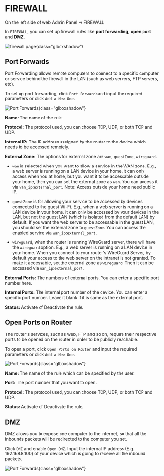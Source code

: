 # FIREWALL

On the left side of web Admin Panel -> FIREWALL

In `FIREWALL`, you can set up firewall rules like **port forwarding**, **open port** and **DMZ**.

![firewall page](https://static.gl-inet.com/docs/router/en/3/setup/share/firewall/port_forwards.png){class="glboxshadow"}

## Port Forwards

Port Forwarding allows remote computers to connect to a specific computer or service behind the firewall in the LAN (such as web servers, FTP servers, etc).

To set up port forwarding, click `Port Forwards`and input the required parameters or click `Add a New One`.

![Port Forwards](https://static.gl-inet.com/docs/router/en/3/setup/share/firewall/port_forwards.png){class="glboxshadow"}

**Name:** The name of the rule.

**Protocol:** The protocol used, you can choose TCP, UDP, or both TCP and UDP.

**Internal IP:** The IP address assigned by the router to the device which needs to be accessed remotely.

**External Zone:** The options for external zone are `wan`, `guestZone`, `wireguard`.

* `wan` is selected when you want to allow a service in the WAN zone. E.g., a web server is running on a LAN device in your home, it can only access when you at home, but you want it to be accessable outside your home, then you can set the external zone as `wan`.
You can access it via `wan_ip`:`external_port`. Note: Access outside your home need public IP.

* `guestZone` is for allowing your service to be accessed by devices connected to the guest Wi-Fi. E.g., when a web server is running on a LAN device in your home, it can only be accessed by your devices in the LAN, but not the guest LAN (which is isolated from the default LAN) by default. If you want the web server to be accessable in the guest LAN, you should set the external zone to `guestZone`. You can access the enabled service via `wan_ip`:`external_port`. 

* `wireguard`, when the router is running WireGuard server, there will have the `wireguard` option. E.g., a web server is running on a LAN device in your home. When you connect to your router's WireGuard Server, by default your access to the web server on the intranet is not granted. To make it accessable, set the external zone as `wireguard`. Then it can be accessed via `wan_ip`:`external_port`.

**External Ports:** The numbers of external ports. You can enter a specific port number here.

**Internal Ports:** The internal port number of the device. You can enter a specific port number. Leave it blank if it is same as the external port.

**Status:** Activate of Deactivate the rule.

## Open Ports on Router

The router's services, such as web, FTP and so on, require their respective ports to be opened on the router in order to be publicly reachable.

To open a port, click `Open Ports on Router` and input the required parameters or click `Add a New One`.

![Port Forwards](https://static.gl-inet.com/docs/router/en/3/setup/share/firewall/open_port.png){class="glboxshadow"}

**Name:** The name of the rule which can be specified by the user.

**Port:** The port number that you want to open.

**Protocol:** The protocol used, you can choose TCP, UDP, or both TCP and UDP.

**Status:** Activate of Deactivate the rule.

## DMZ

DMZ allows you to expose one computer to the Internet, so that all the inbounds packets will be redirected to the computer you set.

Click `DMZ` and enable `Open DMZ`. Input the internal IP address (E.g. 192.168.8.100) of your device which is going to receive all the inbound packets.

![Port Forwards](https://static.gl-inet.com/docs/router/en/3/setup/share/firewall/dmz.png){class="glboxshadow"}
